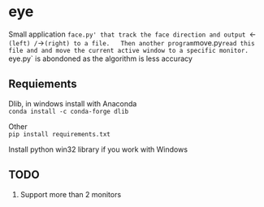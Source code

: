 
eye
===

Small application `face.py' that track the face direction and output `<-` (left) / `->` (right) to a file.  
Then another program `move.py` read this file and and move the current active window to a specific monitor.  
`eye.py` is abondoned as the algorithm is less accuracy


Requiements
-----------

Dlib, in windows install with Anaconda  
`conda install -c conda-forge dlib`

Other  
`pip install requirements.txt`

Install python win32 library if you work with Windows  

TODO
----

1. Support more than 2 monitors
